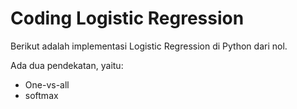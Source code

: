 # Coding Logistic Regression

Berikut adalah implementasi Logistic Regression di Python dari nol.

Ada dua pendekatan, yaitu:
- One-vs-all
- softmax
